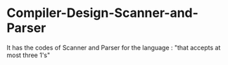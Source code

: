 # Compiler-Design-Scanner-and-Parser
It has the codes of Scanner and Parser for the language : "that accepts at most three 1's"
